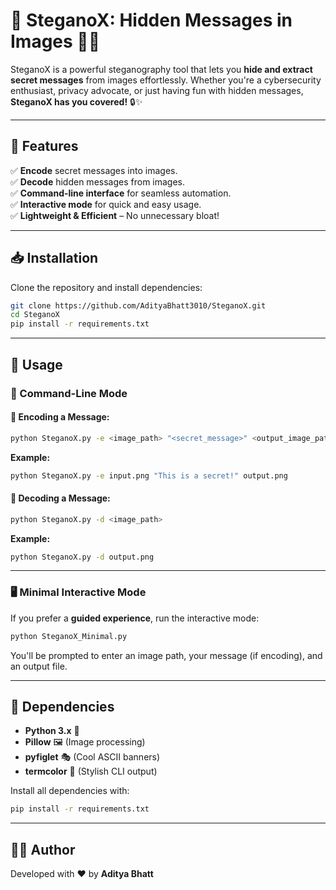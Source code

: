 # 🌟 SteganoX: Hidden Messages in Images 🕵️‍♂️

SteganoX is a powerful steganography tool that lets you **hide and extract secret messages** from images effortlessly. Whether you're a cybersecurity enthusiast, privacy advocate, or just having fun with hidden messages, **SteganoX has you covered!** 🔒✨

---
## 🚀 Features
✅ **Encode** secret messages into images. <br/>
✅ **Decode** hidden messages from images. <br/>
✅ **Command-line interface** for seamless automation. <br/>
✅ **Interactive mode** for quick and easy usage. <br/>
✅ **Lightweight & Efficient** – No unnecessary bloat! <br/>

---
## 📥 Installation

Clone the repository and install dependencies:
```sh
git clone https://github.com/AdityaBhatt3010/SteganoX.git
cd SteganoX
pip install -r requirements.txt
```

---
## 🎯 Usage

### 🔹 Command-Line Mode

#### 🔐 Encoding a Message:
```sh
python SteganoX.py -e <image_path> "<secret_message>" <output_image_path>
```
**Example:**
```sh
python SteganoX.py -e input.png "This is a secret!" output.png
```

#### 🔎 Decoding a Message:
```sh
python SteganoX.py -d <image_path>
```
**Example:**
```sh
python SteganoX.py -d output.png
```

---
### 🖥️ Minimal Interactive Mode
If you prefer a **guided experience**, run the interactive mode:
```sh
python SteganoX_Minimal.py
```
You'll be prompted to enter an image path, your message (if encoding), and an output file.

---
## 📌 Dependencies
- **Python 3.x** 🐍
- **Pillow** 🖼️ (Image processing)
- **pyfiglet** 🎭 (Cool ASCII banners)
- **termcolor** 🎨 (Stylish CLI output)

Install all dependencies with:
```sh
pip install -r requirements.txt
```

---
## 👨‍💻 Author
Developed with ❤️ by **Aditya Bhatt**

